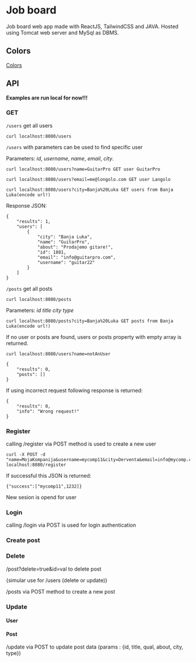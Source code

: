 # Job board
Job board web app made with ReactJS, TailwindCSS and JAVA. Hosted using Tomcat web server and MySql as DBMS.

## Colors

[Colors](https://coolors.co/d8ddef-a0a4b8-7293a0-45b69c-21d19f)

## API

**Examples are run local for now!!!**
### GET

`/users`
get all users

    curl localhost:8080/users

`/users` with parameters can be used to find specific user

Parameters: *id*, *username*, *name*, *email*, *city*.

    curl localhost:8080/users?name=GuitarPro GET user GuitarPro

    curl localhost:8080/users?email=me@longolo.com GET user Langolo

    curl localhost:8080/users?city=Banja%20Luka GET users from Banja Luka(encode url!)

Response JSON:

    {
        "results": 1,
        "users": [
            {
                "city": "Banja Luka",
                "name": "GuitarPro",
                "about": "Prodajemo gitare!",
                "id": 1881,
                "email": "info@guitarpro.com",
                "username": "guitar22"
            }
        ]
    }

`/posts`
get all posts

    curl localhost:8080/posts

Parameters: *id* *title* *city* *type*

    curl localhost:8080/posts?city=Banja%20Luka GET posts from Banja Luka(encode url!)

If no user or posts are found, users or posts property with empty array is returned.

    curl localhost:8080/users?name=notAnUser

    {
        "results": 0,
        "posts": []
    }

If using incorrect request following response is returned:

    {
        "results": 0,
        "info": "Wrong request!"
    }

### Register

calling /register via POST method is used to create a new user

    curl -X POST -d "name=MojaKompanija&username=mycomp11&city=Derventa&email=info@mycomp.com&about=empty&password=123456789" localhost:8080/register

If successful this JSON is returned:

    {"success":["mycomp11",1232]}

New sesion is opend for user

### Login

calling /login via POST is used for login authentication



### Create post


### Delete

/post?delete=true&id=val to delete post

{simular use for /users (delete or update)}

/posts via POST method to create a new post


### Update


#### User

#### Post

/update via POST to update post data (params : {id, title, qual, about, city, type})